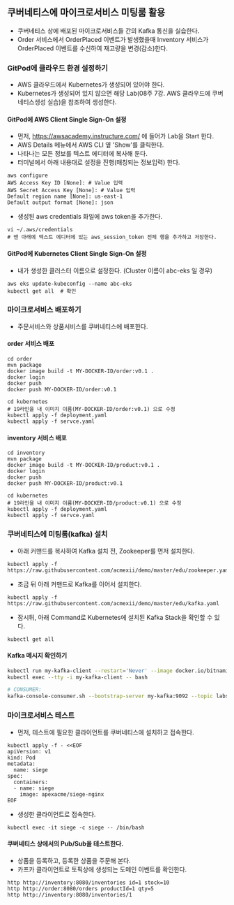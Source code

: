 ## 쿠버네티스에 마이크로서비스 미팅룸 활용

- 쿠버네티스 상에 배포된 마이크로서비스들 간의 Kafka 통신을 실습한다.
- Order 서비스에서 OrderPlaced 이벤트가 발생했을때 Inventory 서비스가 OrderPlaced 이벤트를 수신하여 재고량을 변경(감소)한다. 

### GitPod에 클라우드 환경 설정하기

- AWS 클라우드에서 Kubernetes가 생성되어 있어야 한다. 
- Kubernetes가 생성되어 있지 않으면 해당 Lab(08주 7강. AWS 클라우드에 쿠버네티스생성 실습)을 참조하여 생성한다.

#### GitPod에 AWS Client Single Sign-On 설정
- 먼저, https://awsacademy.instructure.com/ 에 들어가 Lab을 Start 한다.
- AWS Details 메뉴에서 AWS CLI 옆 'Show'를 클릭한다.
- 나타나는 모든 정보를 텍스트 에디터에 복사해 둔다.
- 터미널에서 아래 내용대로 설정을 진행(매칭되는 정보입력) 한다. 
```
aws configure
AWS Access Key ID [None]: # Value 입력
AWS Secret Access Key [None]: # Value 입력
Default region name [None]: us-east-1
Default output format [None]: json
```

- 생성된 aws credentials 화일에 aws token을 추가한다.
```
vi ~/.aws/credentials
# 맨 아래에 텍스트 에디터에 있는 aws_session_token 전체 행을 추가하고 저장한다.
```

#### GitPod에 Kubernetes Client Single Sign-On 설정

- 내가 생성한 클러스터 이름으로 설정한다. (Cluster 이름이 abc-eks 일 경우)
```
aws eks update-kubeconfig --name abc-eks
kubectl get all  # 확인
```


### 마이크로서비스 배포하기

- 주문서비스와 상품서비스를 쿠버네티스에 배포한다.

#### order 서비스 배포

```
cd order
mvn package 
docker image build -t MY-DOCKER-ID/order:v0.1 .
docker login 
docker push 
docker push MY-DOCKER-ID/order:v0.1
```

```
cd kubernetes
# 19라인을 내 이미지 이름(MY-DOCKER-ID/order:v0.1) 으로 수정
kubectl apply -f deployment.yaml
kubectl apply -f servce.yaml
```

#### inventory 서비스 배포

```
cd inventory
mvn package 
docker image build -t MY-DOCKER-ID/product:v0.1 .
docker login 
docker push 
docker push MY-DOCKER-ID/product:v0.1
```

```
cd kubernetes
# 19라인을 내 이미지 이름(MY-DOCKER-ID/product:v0.1) 으로 수정
kubectl apply -f deployment.yaml
kubectl apply -f servce.yaml
```

### 쿠버네티스에 미팅룸(kafka) 설치

- 아래 커맨드를 복사하여 Kafka 설치 전, Zookeeper를 먼저 설치한다.
```
kubectl apply -f https://raw.githubusercontent.com/acmexii/demo/master/edu/zookeeper.yaml
```
- 조금 뒤 아래 커맨드로 Kafka를 이어서 설치한다.
```
kubectl apply -f https://raw.githubusercontent.com/acmexii/demo/master/edu/kafka.yaml
```

- 잠시뒤, 아래 Command로 Kubernetes에 설치된 Kafka Stack을 확인할 수 있다.
```
kubectl get all
```

#### Kafka 메시지 확인하기 
```bash
kubectl run my-kafka-client --restart='Never' --image docker.io/bitnami/kafka:2.8.0-debian-10-r0 --command -- sleep infinity
kubectl exec --tty -i my-kafka-client -- bash

# CONSUMER:
kafka-console-consumer.sh --bootstrap-server my-kafka:9092 --topic labshoppubsub --from-beginning
```


### 마이크로서비스 테스트 

- 먼저, 테스트에 필요한 클라이언트를 쿠버네티스에 설치하고 접속한다.
```
kubectl apply -f - <<EOF
apiVersion: v1
kind: Pod
metadata:
  name: siege
spec:
  containers:
  - name: siege
    image: apexacme/siege-nginx
EOF
```

- 생성한 클라이언트로 접속한다.
```
kubectl exec -it siege -c siege -- /bin/bash
```

#### 쿠버네티스 상에서의 Pub/Sub을 테스트한다.

- 상품을 등록하고, 등록한 상품을 주문해 본다.
- 카프카 클라이언트로 토픽상에 생성되는 도메인 이벤트를 확인한다.
```
http http://inventory:8080/inventories id=1 stock=10
http http://order:8080/orders productId=1 qty=5
http http://inventory:8080/inventories/1
```
